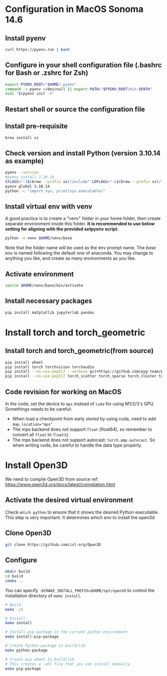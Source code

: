 # Configuration in MacOS Sonoma 14.6
## Install pyenv
```bash
curl https://pyenv.run | bash
```

## Configure in your shell configuration file (.bashrc for Bash or .zshrc for Zsh)
```bash
export PYENV_ROOT="$HOME/.pyenv"
command -v pyenv >/dev/null || export PATH="$PYENV_ROOT/bin:$PATH"
eval "$(pyenv init -)"
```

## Restart shell or source the configuration file

## Install pre-requisite
```bash
brew install xz
```

## Check version and install Python (version 3.10.14 as example)
```bash
pyenv --version
#pyenv install 3.10.14
CFLAGS="-I$(brew --prefix xz)/include" LDFLAGS="-L$(brew --prefix xz)/lib" pyenv install 3.10.14
pyenv global 3.10.14
python -c "import sys; print(sys.executable)"
```

## Install virtual env with venv
A good practice is to create a "venv" folder in your home folder, then create separate environment inside this folder.
**It is recommended to use below setting for aligning with the provided setpyenv script.**
```bash
python -m venv $HOME/venv/base
```
Note that the folder name will be used as the env prompt name.
The *base* env is named following the default one of anaconda. You may change to anything you like, and create as many environments as you like.

## Activate environment
```bash
source $HOME/venv/base/bin/activate
```

## Install necessary packages
```bash
pip install matplotlib jupyterlab pandas 
```

# Install torch and torch_geometric
## Install torch and torch_geometric(from source)
```bash
pip install wheel
pip install torch torchvision torchaudio
pip install --no-use-pep517 --verbose git+https://github.com/pyg-team/pyg-lib.git
pip install --no-use-pep517 torch_scatter torch_sparse torch_cluster torch_spline_conv torch_geometric
```
## Code revision for working on MacOS
In the code, set the device to `mps` instead of `cuda` for using M1/2/3's GPU. Somethings needs to be careful:
- When load a checkpoint from early stored by using cuda, need to add `map_location="mps"`
- The mps backend does not support `float` (float64), so remember to convert all `float` to `float32`
- The mps backend does not support autocast: `torch.amp.autocast`. So when writing code, be careful to handle the data type properly.

# Install Open3D
We need to compile Open3D from source
ref:  https://www.open3d.org/docs/latest/compilation.html

## Activate the desired virtual environment
Check `which python` to ensure that it shows the desired Python executable.
This step is very important. It determines which env to install the open3d

## Clone Open3D
```bash
git clone https://github.com/isl-org/Open3D
```

## Configure
```bash
mkdir build
cd build
cmake ..
```
You can specify `-DCMAKE_INSTALL_PREFIX=$HOME/opt/open3d` to control the installation directory of `make install`.
```bash
# Build
make -j4

# Install
make install

# Install pip package in the current python environment
make install-pip-package

# Create Python package in build/lib
make python-package

# Create pip wheel in build/lib
# This creates a .whl file that you can install manually.
make pip-package
```

